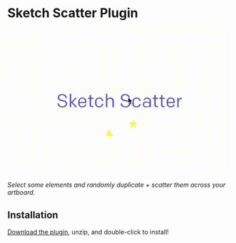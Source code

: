 # Sketch Scatter Plugin

<img width="500" src="https://raw.githubusercontent.com/nate-parrott/sketch-scatter/master/gif.gif" />

_Select some elements and randomly duplicate + scatter them across your artboard._

## Installation

[Download the plugin](https://github.com/nate-parrott/sketch-scatter/releases/download/1.0/Scatter.sketchplugin.zip), unzip, and double-click to install!
